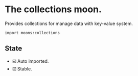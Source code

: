 # The collections moon.

Provides collections for manage data with key-value system.

```
import moons:collections
```

## State
- ☑️ Auto imported.
- ☑️ Stable.
